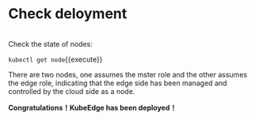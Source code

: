 # Check deloyment    
<br>
Check the state of nodes:

`kubectl get node`{{execute}}  

There are two nodes, one assumes the mster role and the other assumes the edge role, indicating that the edge side has been managed and controlled by the cloud side as a node.       

**Congratulations！KubeEdge has been deployed！**
